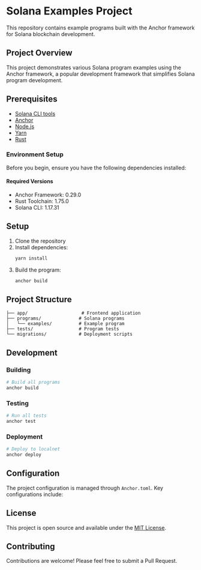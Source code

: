 # Solana Examples Project

This repository contains example programs built with the Anchor framework for Solana blockchain development.

## Project Overview

This project demonstrates various Solana program examples using the Anchor framework, a popular development framework that simplifies Solana program development.

## Prerequisites

- [Solana CLI tools](https://docs.solana.com/cli/install-solana-cli-tools)
- [Anchor](https://www.anchor-lang.com/docs/installation)
- [Node.js](https://nodejs.org/)
- [Yarn](https://yarnpkg.com/)
- [Rust](https://rustup.rs/)

### Environment Setup

Before you begin, ensure you have the following dependencies installed:

#### Required Versions
- Anchor Framework: 0.29.0
- Rust Toolchain: 1.75.0
- Solana CLI: 1.17.31

## Setup

1. Clone the repository
2. Install dependencies:
   ```bash
   yarn install
   ```
3. Build the program:
   ```bash
   anchor build
   ```

## Project Structure

```
├── app/                    # Frontend application
├── programs/              # Solana programs
│   └── examples/          # Example program
├── tests/                 # Program tests
└── migrations/            # Deployment scripts
```

## Development

### Building

```bash
# Build all programs
anchor build
```

### Testing

```bash
# Run all tests
anchor test
```

### Deployment

```bash
# Deploy to localnet
anchor deploy
```

## Configuration

The project configuration is managed through `Anchor.toml`. Key configurations include:

## License

This project is open source and available under the [MIT License](LICENSE).

## Contributing

Contributions are welcome! Please feel free to submit a Pull Request.